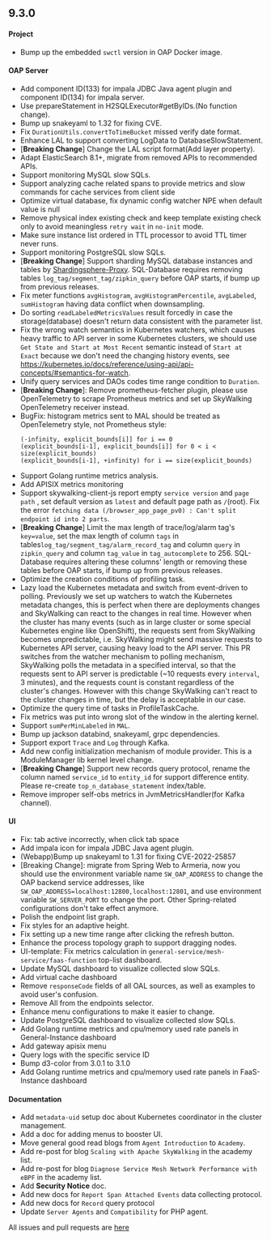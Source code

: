 ## 9.3.0

#### Project

* Bump up the embedded `swctl` version in OAP Docker image.

#### OAP Server

* Add component ID(133) for impala JDBC Java agent plugin and component ID(134) for impala server.
* Use prepareStatement in H2SQLExecutor#getByIDs.(No function change).
* Bump up snakeyaml to 1.32 for fixing CVE.
* Fix `DurationUtils.convertToTimeBucket` missed verify date format.
* Enhance LAL to support converting LogData to DatabaseSlowStatement.
* [**Breaking Change**] Change the LAL script format(Add layer property).
* Adapt ElasticSearch 8.1+, migrate from removed APIs to recommended APIs.
* Support monitoring MySQL slow SQLs.
* Support analyzing cache related spans to provide metrics and slow commands for cache services from client side
* Optimize virtual database, fix dynamic config watcher NPE when default value is null
* Remove physical index existing check and keep template existing check only to avoid meaningless `retry wait`
  in `no-init` mode.
* Make sure instance list ordered in TTL processor to avoid TTL timer never runs.
* Support monitoring PostgreSQL slow SQLs.
* [**Breaking Change**] Support sharding MySQL database instances and tables
  by [Shardingsphere-Proxy](https://shardingsphere.apache.org/document/current/en/overview/#shardingsphere-proxy).
  SQL-Database requires removing tables `log_tag/segment_tag/zipkin_query` before OAP starts, if bump up from previous
  releases.
* Fix meter functions `avgHistogram`, `avgHistogramPercentile`, `avgLabeled`, `sumHistogram` having data conflict when
  downsampling.
* Do sorting `readLabeledMetricsValues` result forcedly in case the storage(database) doesn't return data consistent
  with the parameter list.
* Fix the wrong watch semantics in Kubernetes watchers, which causes heavy traffic to API server in some Kubernetes
  clusters,
  we should use `Get State and Start at Most Recent` semantic instead of `Start at Exact`
  because we don't need the changing history events,
  see https://kubernetes.io/docs/reference/using-api/api-concepts/#semantics-for-watch.
* Unify query services and DAOs codes time range condition to `Duration`.
* [**Breaking Change**]: Remove prometheus-fetcher plugin, please use OpenTelemetry to scrape Prometheus metrics and
  set up SkyWalking OpenTelemetry receiver instead.
* BugFix: histogram metrics sent to MAL should be treated as OpenTelemetry style, not Prometheus style:
  ```
  (-infinity, explicit_bounds[i]] for i == 0
  (explicit_bounds[i-1], explicit_bounds[i]] for 0 < i < size(explicit_bounds)
  (explicit_bounds[i-1], +infinity) for i == size(explicit_bounds)
  ```
* Support Golang runtime metrics analysis.
* Add APISIX metrics monitoring
* Support skywalking-client-js report empty `service version` and `page path` , set default version as `latest` and
  default page path as `/`(root). Fix the
  error `fetching data (/browser_app_page_pv0) : Can't split endpoint id into 2 parts`.
* [**Breaking Change**] Limit the max length of trace/log/alarm tag's `key=value`, set the max length of column `tags`
  in tables`log_tag/segment_tag/alarm_record_tag` and column `query` in `zipkin_query` and column `tag_value` in `tag_autocomplete` to 256.
  SQL-Database requires altering these columns' length or removing these tables before OAP starts, if bump up from previous releases.
* Optimize the creation conditions of profiling task.
* Lazy load the Kubernetes metadata and switch from event-driven to polling.
  Previously we set up watchers to watch the Kubernetes metadata changes, this is perfect when there are deployments changes and
  SkyWalking can react to the changes in real time. However when the cluster has many events (such as in large cluster
  or some special Kubernetes engine like OpenShift), the requests sent from SkyWalking becomes unpredictable, i.e. SkyWalking might
  send massive requests to Kubernetes API server, causing heavy load to the API server.
  This PR switches from the watcher mechanism to polling mechanism, SkyWalking polls the metadata in a specified interval,
  so that the requests sent to API server is predictable (~10 requests every `interval`, 3 minutes), and the requests count is constant
  regardless of the cluster's changes. However with this change SkyWalking can't react to the cluster changes in time, but the delay
  is acceptable in our case.
* Optimize the query time of tasks in ProfileTaskCache.
* Fix metrics was put into wrong slot of the window in the alerting kernel.
* Support `sumPerMinLabeled` in `MAL`.
* Bump up jackson databind, snakeyaml, grpc dependencies.
* Support export `Trace` and `Log` through Kafka.
* Add new config initialization mechanism of module provider. This is a ModuleManager lib kernel level change.
* [**Breaking Change**] Support new records query protocol, rename the column named `service_id` to `entity_id` for support difference entity.
  Please re-create `top_n_database_statement` index/table.
* Remove improper self-obs metrics in JvmMetricsHandler(for Kafka channel).

#### UI

* Fix: tab active incorrectly, when click tab space
* Add impala icon for impala JDBC Java agent plugin.
* (Webapp)Bump up snakeyaml to 1.31 for fixing CVE-2022-25857
* [Breaking Change]: migrate from Spring Web to Armeria, now you should use the environment variable
  name `SW_OAP_ADDRESS`
  to change the OAP backend service addresses, like `SW_OAP_ADDRESS=localhost:12800,localhost:12801`, and use
  environment
  variable `SW_SERVER_PORT` to change the port. Other Spring-related configurations don't take effect anymore.
* Polish the endpoint list graph.
* Fix styles for an adaptive height.
* Fix setting up a new time range after clicking the refresh button.
* Enhance the process topology graph to support dragging nodes.
* UI-template: Fix metrics calculation in `general-service/mesh-service/faas-function` top-list dashboard.
* Update MySQL dashboard to visualize collected slow SQLs.
* Add virtual cache dashboard
* Remove `responseCode` fields of all OAL sources, as well as examples to avoid user's confusion.
* Remove All from the endpoints selector.
* Enhance menu configurations to make it easier to change.
* Update PostgreSQL dashboard to visualize collected slow SQLs.
* Add Golang runtime metrics and cpu/memory used rate panels in General-Instance dashboard
* Add gateway apisix menu
* Query logs with the specific service ID
* Bump d3-color from 3.0.1 to 3.1.0
* Add Golang runtime metrics and cpu/memory used rate panels in FaaS-Instance dashboard

#### Documentation

* Add `metadata-uid` setup doc about Kubernetes coordinator in the cluster management.
* Add a doc for adding menus to booster UI.
* Move general good read blogs from `Agent Introduction` to `Academy`.
* Add re-post for blog `Scaling with Apache SkyWalking` in the academy list.
* Add re-post for blog `Diagnose Service Mesh Network Performance with eBPF` in the academy list.
* Add **Security Notice** doc.
* Add new docs for `Report Span Attached Events` data collecting protocol.
* Add new docs for `Record` query protocol
* Update `Server Agents` and `Compatibility` for PHP agent.

All issues and pull requests are [here](https://github.com/apache/skywalking/milestone/149?closed=1)
